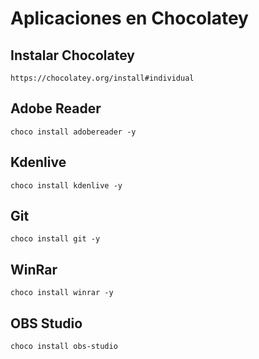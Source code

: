 # Aplicaciones en Chocolatey

## Instalar Chocolatey

~~~~ batch
https://chocolatey.org/install#individual
~~~~

## Adobe Reader

~~~~ batch
choco install adobereader -y
~~~~

## Kdenlive

~~~~ batch
choco install kdenlive -y
~~~~

## Git

~~~~ batch
choco install git -y
~~~~

## WinRar

~~~~ batch
choco install winrar -y
~~~~

## OBS Studio

~~~~ batch
choco install obs-studio
~~~~
